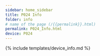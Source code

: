 ```yaml
---
sidebar: home_sidebar
title: P024 Info
folder: info
# name of the page (/{{permalink}}.html)
permalink: P024_Info.html
device: P024
---
```

{% include templates/device_info.md %}

